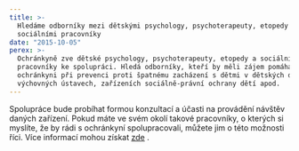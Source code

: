 ```yaml
---
title: >-
  Hledáme odborníky mezi dětskými psychology, psychoterapeuty, etopedy a
  sociálními pracovníky
date: "2015-10-05"
perex: >-
  Ochránkyně zve dětské psychology, psychoterapeuty, etopedy a sociální
  pracovníky ke spolupráci. Hledá odborníky, kteří by měli zájem pomáhat
  ochránkyni při prevenci proti špatnému zacházení s dětmi v dětských domovech,
  výchovných ústavech, zařízeních sociálně-právní ochrany dětí apod.
---
```


<p>Spolupráce bude 
probíhat formou konzultací a účasti na provádění návštěv daných 
zařízení. Pokud máte ve svém okolí takové pracovníky, o
kterých si myslíte, že by rádi s ochránkyní spolupracovali, můžete jim o
této možnosti říci. Více informací mohou získat <a title="Otevření do nového okna" href="http://www.ochrance.cz/aktualne/tiskove-zpravy-2015/hledame-odborniky-z-rad-detskych-psychologu-psychoterapeutu-etopedu-a-socialnich-pracovn/" target="_blank">zde</a> <img alt="" src="typo3/ext/od_linkdesc/icons/external.gif" class="od_linkdesc_icon_external" />. </p>
